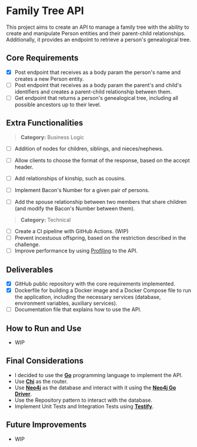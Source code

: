 # **Family Tree API**

This project aims to create an API to manage a family tree with the ability to create and manipulate Person entities and their parent-child relationships. Additionally, it provides an endpoint to retrieve a person's genealogical tree.

## **Core Requirements**

- [x]  Post endpoint that receives as a body param the person's name and creates a new Person entity.
- [ ]  Post endpoint that receives as a body param the parent's and child's identifiers and creates a parent-child relationship between them.
- [ ]  Get endpoint that returns a person's genealogical tree, including all possible ancestors up to their level.

## **Extra Functionalities**
> **Category:** Business Logic
- [ ] Addition of nodes for children, siblings, and nieces/nephews.
- [ ] Allow clients to choose the format of the response, based on the accept header.
- [ ] Add relationships of kinship, such as cousins.
- [ ] Implement Bacon's Number for a given pair of persons.
- [ ] Add the spouse relationship between two members that share children (and modify the Bacon's Number between them).


> **Category:** Technical
- [ ] Create a CI pipeline with GitHub Actions. (WIP)
- [ ] Prevent incestuous offspring, based on the restriction described in the challenge.
- [ ] Improve performance by using [Profiling](https://go.dev/blog/pprof) to the API.

## **Deliverables**

- [x]  GitHub public repository with the core requirements implemented.
- [x]  Dockerfile for building a Docker image and a Docker Compose file to run the application, including the necessary services (database, environment variables, auxiliary services).
- [ ]  Documentation file that explains how to use the API.

## **How to Run and Use**

- WIP

## **Final Considerations**

- I decided to use the **[Go](https://golang.org/)** programming language to implement the API.
- Use **[Chi](https://go-chi.io/)** as the router.
- Use **[Neo4j](https://neo4j.com/)** as the database and interact with it using the **[Neo4j Go Driver](https://github.com/neo4j/neo4j-go-driver)**.
- Use the Repository pattern to interact with the database.
- Implement Unit Tests and Integration Tests using **[Testify](https://github.com/stretchr/testify)**.
    

## **Future Improvements**
- WIP